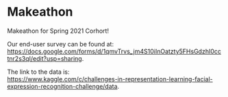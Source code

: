 # Makeathon
Makeathon for Spring 2021 Corhort!  

Our end-user survey can be found at:  
https://docs.google.com/forms/d/1qmvTrvs_jm4S10iInOatzty5FHsGdzhI0cctnr2s3qI/edit?usp=sharing.  

The link to the data is:  
https://www.kaggle.com/c/challenges-in-representation-learning-facial-expression-recognition-challenge/data.
